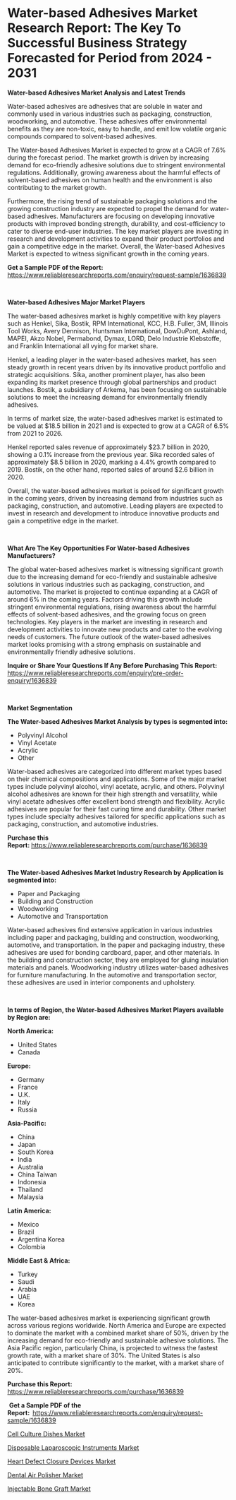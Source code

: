 <p><h1>Water-based Adhesives Market Research Report: The Key To Successful Business Strategy Forecasted for Period from 2024 - 2031</h1></p><p><strong>Water-based Adhesives Market Analysis and Latest Trends</strong></p>
<p><p>Water-based adhesives are adhesives that are soluble in water and commonly used in various industries such as packaging, construction, woodworking, and automotive. These adhesives offer environmental benefits as they are non-toxic, easy to handle, and emit low volatile organic compounds compared to solvent-based adhesives.</p><p>The Water-based Adhesives Market is expected to grow at a CAGR of 7.6% during the forecast period. The market growth is driven by increasing demand for eco-friendly adhesive solutions due to stringent environmental regulations. Additionally, growing awareness about the harmful effects of solvent-based adhesives on human health and the environment is also contributing to the market growth.</p><p>Furthermore, the rising trend of sustainable packaging solutions and the growing construction industry are expected to propel the demand for water-based adhesives. Manufacturers are focusing on developing innovative products with improved bonding strength, durability, and cost-efficiency to cater to diverse end-user industries. The key market players are investing in research and development activities to expand their product portfolios and gain a competitive edge in the market. Overall, the Water-based Adhesives Market is expected to witness significant growth in the coming years.</p></p>
<p><strong>Get a Sample PDF of the Report:&nbsp;</strong> <a href="https://www.reliableresearchreports.com/enquiry/request-sample/1636839">https://www.reliableresearchreports.com/enquiry/request-sample/1636839</a></p>
<p>&nbsp;</p>
<p><strong>Water-based Adhesives Major Market Players</strong></p>
<p><p>The water-based adhesives market is highly competitive with key players such as Henkel, Sika, Bostik, RPM International, KCC, H.B. Fuller, 3M, Illinois Tool Works, Avery Dennison, Huntsman International, DowDuPont, Ashland, MAPEI, Akzo Nobel, Permabond, Dymax, LORD, Delo Industrie Klebstoffe, and Franklin International all vying for market share.</p><p>Henkel, a leading player in the water-based adhesives market, has seen steady growth in recent years driven by its innovative product portfolio and strategic acquisitions. Sika, another prominent player, has also been expanding its market presence through global partnerships and product launches. Bostik, a subsidiary of Arkema, has been focusing on sustainable solutions to meet the increasing demand for environmentally friendly adhesives.</p><p>In terms of market size, the water-based adhesives market is estimated to be valued at $18.5 billion in 2021 and is expected to grow at a CAGR of 6.5% from 2021 to 2026.</p><p>Henkel reported sales revenue of approximately $23.7 billion in 2020, showing a 0.1% increase from the previous year. Sika recorded sales of approximately $8.5 billion in 2020, marking a 4.4% growth compared to 2019. Bostik, on the other hand, reported sales of around $2.6 billion in 2020.</p><p>Overall, the water-based adhesives market is poised for significant growth in the coming years, driven by increasing demand from industries such as packaging, construction, and automotive. Leading players are expected to invest in research and development to introduce innovative products and gain a competitive edge in the market.</p></p>
<p>&nbsp;</p>
<p><strong>What Are The Key Opportunities For Water-based Adhesives Manufacturers?</strong></p>
<p><p>The global water-based adhesives market is witnessing significant growth due to the increasing demand for eco-friendly and sustainable adhesive solutions in various industries such as packaging, construction, and automotive. The market is projected to continue expanding at a CAGR of around 6% in the coming years. Factors driving this growth include stringent environmental regulations, rising awareness about the harmful effects of solvent-based adhesives, and the growing focus on green technologies. Key players in the market are investing in research and development activities to innovate new products and cater to the evolving needs of customers. The future outlook of the water-based adhesives market looks promising with a strong emphasis on sustainable and environmentally friendly adhesive solutions.</p></p>
<p><strong>Inquire or Share Your Questions If Any Before Purchasing This Report:</strong> <a href="https://www.reliableresearchreports.com/enquiry/pre-order-enquiry/1636839">https://www.reliableresearchreports.com/enquiry/pre-order-enquiry/1636839</a></p>
<p>&nbsp;</p>
<p><strong>Market Segmentation</strong></p>
<p><strong>The Water-based Adhesives Market Analysis by types is segmented into:</strong></p>
<p><ul><li>Polyvinyl Alcohol</li><li>Vinyl Acetate</li><li>Acrylic</li><li>Other</li></ul></p>
<p><p>Water-based adhesives are categorized into different market types based on their chemical compositions and applications. Some of the major market types include polyvinyl alcohol, vinyl acetate, acrylic, and others. Polyvinyl alcohol adhesives are known for their high strength and versatility, while vinyl acetate adhesives offer excellent bond strength and flexibility. Acrylic adhesives are popular for their fast curing time and durability. Other market types include specialty adhesives tailored for specific applications such as packaging, construction, and automotive industries.</p></p>
<p><strong>Purchase this Report:&nbsp;</strong><a href="https://www.reliableresearchreports.com/purchase/1636839">https://www.reliableresearchreports.com/purchase/1636839</a></p>
<p>&nbsp;</p>
<p><strong>The Water-based Adhesives Market Industry Research by Application is segmented into:</strong></p>
<p><ul><li>Paper and Packaging</li><li>Building and Construction</li><li>Woodworking</li><li>Automotive and Transportation</li></ul></p>
<p><p>Water-based adhesives find extensive application in various industries including paper and packaging, building and construction, woodworking, automotive, and transportation. In the paper and packaging industry, these adhesives are used for bonding cardboard, paper, and other materials. In the building and construction sector, they are employed for gluing insulation materials and panels. Woodworking industry utilizes water-based adhesives for furniture manufacturing. In the automotive and transportation sector, these adhesives are used in interior components and upholstery.</p></p>
<p>&nbsp;</p>
<p><strong>In terms of Region, the Water-based Adhesives Market Players available by Region are:</strong></p>
<p>
    <p> <strong> North America: </strong>
        <ul>
            <li>United States</li>
            <li>Canada</li>
        </ul>
        </p> 
    <p> <strong> Europe: </strong>
        <ul>
            <li>Germany</li>
            <li>France</li>
            <li>U.K.</li>
            <li>Italy</li>
            <li>Russia</li>
        </ul>
        </p> 
    <p> <strong> Asia-Pacific: </strong>
        <ul>
            <li>China</li>
            <li>Japan</li>
            <li>South Korea</li>
            <li>India</li>
            <li>Australia</li>
            <li>China Taiwan</li>
            <li>Indonesia</li>
            <li>Thailand</li>
            <li>Malaysia</li>
        </ul>
        </p> 
    <p> <strong> Latin America: </strong>
        <ul>
            <li>Mexico</li>
            <li>Brazil</li>
            <li>Argentina Korea</li>
            <li>Colombia</li>
        </ul>
        </p> 
    <p> <strong> Middle East & Africa: </strong>
        <ul>
            <li>Turkey</li>
            <li>Saudi</li>
            <li>Arabia</li>
            <li>UAE</li>
            <li>Korea</li>
        </ul>
    </p>
    </p>
<p><p>The water-based adhesives market is experiencing significant growth across various regions worldwide. North America and Europe are expected to dominate the market with a combined market share of 50%, driven by the increasing demand for eco-friendly and sustainable adhesive solutions. The Asia Pacific region, particularly China, is projected to witness the fastest growth rate, with a market share of 30%. The United States is also anticipated to contribute significantly to the market, with a market share of 20%.</p></p>
<p><strong>Purchase this Report: </strong><a href="https://www.reliableresearchreports.com/purchase/1636839">https://www.reliableresearchreports.com/purchase/1636839</a></p>
<p>&nbsp;<strong>Get a Sample PDF of the Report:&nbsp;&nbsp;</strong><a href="https://www.reliableresearchreports.com/enquiry/request-sample/1636839">https://www.reliableresearchreports.com/enquiry/request-sample/1636839</a></p>
<p><strong></strong></p>
<p><p><a href="https://medium.com/@ericahamill/cell-culture-dishes-market-trends-and-market-analysis-forecasted-for-period-2024-2031-e4c966593eac">Cell Culture Dishes Market</a></p><p><a href="https://medium.com/@ericahamill/disposable-laparoscopic-instruments-market-the-key-to-successful-business-strategy-forecast-till-252fa91786f1">Disposable Laparoscopic Instruments Market</a></p><p><a href="https://medium.com/@ericahamill/heart-defect-closure-devices-market-trends-forecast-and-competitive-analysis-to-2031-ff71893b609d">Heart Defect Closure Devices Market</a></p><p><a href="https://medium.com/@ericahamill/dental-air-polisher-market-exploring-market-share-market-trends-and-future-growth-e9777ff2b617">Dental Air Polisher Market</a></p><p><a href="https://medium.com/@ericahamill/analyzing-injectable-bone-graft-market-global-industry-perspective-and-forecast-2024-to-2031-17fb483e9a31">Injectable Bone Graft Market</a></p></p>